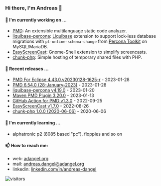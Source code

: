 ### Hi there, I'm Andreas 👋

#### 🔭 I'm currently working on ...

*   [PMD](https://github.com/pmd/pmd): An extensible multilanguage static code analyzer.
*   [liquibase-percona](https://github.com/liquibase/liquibase-percona): [Liquibase](https://github.com/liquibase/liquibase) extension to support lock-less database migrations with `pt-online-schema-change` from [Percona Toolkit](https://www.percona.com/doc/percona-toolkit/LATEST/index.html) on MySQL/MariaDB.
*   [EasyScreenCast](https://github.com/EasyScreenCast/EasyScreenCast): Gnome-Shell extension to simplify screencasts.
*   [chunk-php](https://github.com/adangel/chunk-php): Simple hosting of temporary shared files with PHP. 

#### 🚀 Recent releases ...

*   [PMD For Eclipse 4.43.0.v20230128-1625-r](https://github.com/pmd/pmd-eclipse-plugin/releases/tag/4.43.0.v20230128-1625-r) - 2023-01-28
*   [PMD 6.54.0 (28-January-2023)](https://github.com/pmd/pmd/releases/tag/pmd_releases/6.54.0) - 2023-01-28
*   [liquibase-percona v4.19.0](https://github.com/liquibase/liquibase-percona/releases/tag/v4.19.0) - 2023-01-20
*   [Maven PMD Plugin 3.20.0](https://github.com/apache/maven-pmd-plugin/releases/tag/maven-pmd-plugin-3.20.0) - 2023-01-13
*   [GitHub Action for PMD v1.3.0](https://github.com/pmd/pmd-github-action/releases/tag/v1.3.0) - 2022-09-25
*   [EasyScreenCast v1.7.0](https://github.com/EasyScreenCast/EasyScreenCast/releases/tag/1.7.0) - 2022-08-26
*   [chunk-php 1.0.0 (2020-06-06)](https://github.com/adangel/chunk-php/releases/tag/1.0.0) - 2020-06-06

#### 🌱 I'm currently learning ...

*   alphatronic p2 (8085 based "pc"), floppies and so on

#### 📫 How to reach me:

*   web: [adangel.org](https://adangel.org)
*   mail: [andreas.dangel@adangel.org](mailto:andreas.dangel@adangel.org)
*   linkedin: [linkedin.com/in/andreas-dangel](https://www.linkedin.com/in/andreas-dangel)

![visitors](https://visitor-badge.glitch.me/badge?page_id=adangel.adangel)
